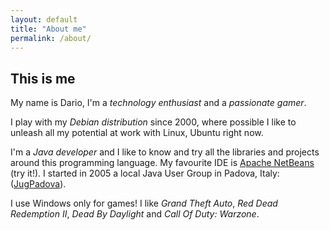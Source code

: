 ```yaml
---
layout: default
title: "About me"
permalink: /about/
---
```


## This is me

My name is Dario, I'm a *technology enthusiast* and a *passionate gamer*.

I play with my *Debian distribution* since 2000, where possible I like to 
unleash all my potential at work with Linux, Ubuntu right now.

I'm a *Java developer* and I like to know and try all the libraries and projects
around this programming language. My favourite IDE is 
[Apache NetBeans](https://netbeans.apache.org/) (try it!). I started in 2005 a 
local Java User Group in Padova, Italy: ([JugPadova](http://www.jugpadova.it)).

I use Windows only for games! I like *Grand Theft Auto*, *Red Dead Redemption
II*, *Dead By Daylight* and *Call Of Duty: Warzone*.

